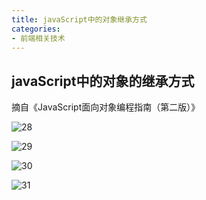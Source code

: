 ```yaml
---
title: javaScript中的对象继承方式
categories: 
- 前端相关技术
---
```

## javaScript中的对象的继承方式

摘自《JavaScript面向对象编程指南（第二版）》

 ![28](https://github.com/LQ55/notes/blob/master/%E4%BB%93%E5%BA%93%E5%9B%BE%E5%BA%93/28.png)

 ![29](https://github.com/LQ55/notes/blob/master/%E4%BB%93%E5%BA%93%E5%9B%BE%E5%BA%93/29.png)

 ![30](https://github.com/LQ55/notes/blob/master/%E4%BB%93%E5%BA%93%E5%9B%BE%E5%BA%93/30.png)

 ![31](https://github.com/LQ55/notes/blob/master/%E4%BB%93%E5%BA%93%E5%9B%BE%E5%BA%93/31.png)

